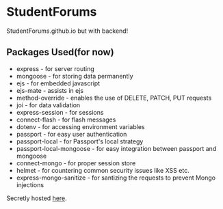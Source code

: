 # StudentForums
 StudentForums.github.io but with backend!

## Packages Used(for now)
* express - for server routing
* mongoose - for storing data permanently
* ejs - for embedded javascript
* ejs-mate - assists in ejs
* method-override - enables the use of DELETE, PATCH, PUT requests
* joi - for data validation
* express-session - for sessions
* connect-flash - for flash messages
* dotenv - for accessing environment variables
* passport - for easy user authentication
* passport-local - for Passport's local strategy
* passport-local-mongoose - for easy integration between passport and mongoose
* connect-mongo - for proper session store
* helmet - for countering common security issues like XSS etc.
* express-mongo-sanitize - for santizing the requests to prevent Mongo injections

Secretly hosted [here](https://studentforums.maitraybhardwaj.repl.co).
